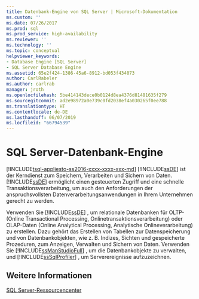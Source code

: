 ```yaml
---
title: Datenbank-Engine von SQL Server | Microsoft-Dokumentation
ms.custom: ''
ms.date: 07/26/2017
ms.prod: sql
ms.prod_service: high-availability
ms.reviewer: ''
ms.technology: ''
ms.topic: conceptual
helpviewer_keywords:
- Database Engine [SQL Server]
- SQL Server Database Engine
ms.assetid: 65e2f424-1386-45a6-8912-bd053f434073
author: CarlRabeler
ms.author: carlrab
manager: jroth
ms.openlocfilehash: 5be414143dece0b0124d8ea4376d81481635f279
ms.sourcegitcommit: ad2e98972a0e739c0fd2038ef4a030265f0ee788
ms.translationtype: HT
ms.contentlocale: de-DE
ms.lasthandoff: 06/07/2019
ms.locfileid: "66794539"
---
```

# <a name="sql-server-database-engine"></a>SQL Server-Datenbank-Engine
[!INCLUDE[tsql-appliesto-ss2016-xxxx-xxxx-xxx-md](../includes/tsql-appliesto-ss2016-xxxx-xxxx-xxx-md.md)]
  [!INCLUDE[ssDE](../includes/ssde-md.md)] ist der Kerndienst zum Speichern, Verarbeiten und Sichern von Daten. [!INCLUDE[ssDE](../includes/ssde-md.md)] ermöglicht einen gesteuerten Zugriff und eine schnelle Transaktionsverarbeitung, um auch den Anforderungen der anspruchsvollsten Datenverarbeitungsanwendungen in Ihrem Unternehmen gerecht zu werden.  
  
 Verwenden Sie [!INCLUDE[ssDE](../includes/ssde-md.md)] , um relationale Datenbanken für OLTP- (Online Transactional Processing, Onlinetransaktionsverarbeitung) oder OLAP-Daten (Online Analytical Processing, Analytische Onlineverarbeitung) zu erstellen. Dazu gehört das Erstellen von Tabellen zur Datenspeicherung und von Datenbankobjekten, wie z. B. Indizes, Sichten und gespeicherte Prozeduren, zum Anzeigen, Verwalten und Sichern von Daten. Verwenden Sie [!INCLUDE[ssManStudioFull](../includes/ssmanstudiofull-md.md)] , um die Datenbankobjekte zu verwalten, und [!INCLUDE[ssSqlProfiler](../includes/sssqlprofiler-md.md)] , um Serverereignisse aufzuzeichnen.  


## <a name="see-also"></a>Weitere Informationen  
 [SQL Server-Ressourcencenter](https://go.microsoft.com/fwlink/?LinkId=219676)  
  
  
